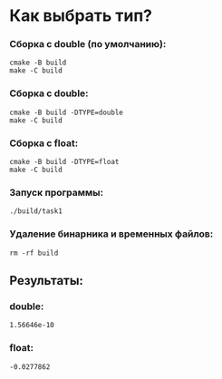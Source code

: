 # Как выбрать тип?
### Сборка с double (по умолчанию):
```
cmake -B build
make -C build
```
### Сборка с double:
```
cmake -B build -DTYPE=double
make -C build
```
### Сборка с float:
```
cmake -B build -DTYPE=float
make -C build
```
### Запуск программы:
`./build/task1`
### Удаление бинарника и временных файлов:
`rm -rf build`
## Результаты:
### double:
`1.56646e-10`
### float:
`-0.0277862`